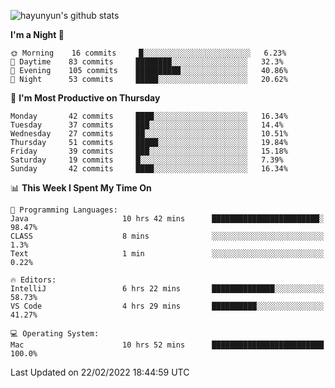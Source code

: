 
![hayunyun's github stats](https://github-readme-stats.vercel.app/api?username=hayunyun&show_icons=true)


<!--START_SECTION:waka-->
**I'm a Night 🦉** 

```text
🌞 Morning    16 commits     █░░░░░░░░░░░░░░░░░░░░░░░░   6.23% 
🌆 Daytime    83 commits     ████████░░░░░░░░░░░░░░░░░   32.3% 
🌃 Evening    105 commits    ██████████░░░░░░░░░░░░░░░   40.86% 
🌙 Night      53 commits     █████░░░░░░░░░░░░░░░░░░░░   20.62%

```
📅 **I'm Most Productive on Thursday** 

```text
Monday       42 commits     ████░░░░░░░░░░░░░░░░░░░░░   16.34% 
Tuesday      37 commits     ███░░░░░░░░░░░░░░░░░░░░░░   14.4% 
Wednesday    27 commits     ██░░░░░░░░░░░░░░░░░░░░░░░   10.51% 
Thursday     51 commits     █████░░░░░░░░░░░░░░░░░░░░   19.84% 
Friday       39 commits     ███░░░░░░░░░░░░░░░░░░░░░░   15.18% 
Saturday     19 commits     █░░░░░░░░░░░░░░░░░░░░░░░░   7.39% 
Sunday       42 commits     ████░░░░░░░░░░░░░░░░░░░░░   16.34%

```


📊 **This Week I Spent My Time On** 

```text
💬 Programming Languages: 
Java                     10 hrs 42 mins      ████████████████████████░   98.47% 
CLASS                    8 mins              ░░░░░░░░░░░░░░░░░░░░░░░░░   1.3% 
Text                     1 min               ░░░░░░░░░░░░░░░░░░░░░░░░░   0.22%

🔥 Editors: 
IntelliJ                 6 hrs 22 mins       ██████████████░░░░░░░░░░░   58.73% 
VS Code                  4 hrs 29 mins       ██████████░░░░░░░░░░░░░░░   41.27%

💻 Operating System: 
Mac                      10 hrs 52 mins      █████████████████████████   100.0%

```


 Last Updated on 22/02/2022 18:44:59 UTC
<!--END_SECTION:waka-->

<!--
**hayunyun/hayunyun** is a ✨ _special_ ✨ repository because its `README.md` (this file) appears on your GitHub profile.

Here are some ideas to get you started:

- 🔭 I’m currently working on ...
- 🌱 I’m currently learning ...
- 👯 I’m looking to collaborate on ...
- 🤔 I’m looking for help with ...
- 💬 Ask me about ...
- 📫 How to reach me: ...
- 😄 Pronouns: ...
- ⚡ Fun fact: ...
-->
